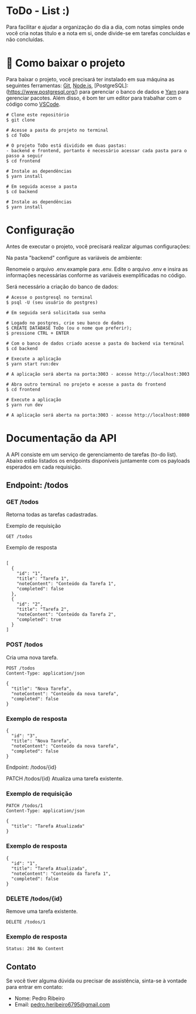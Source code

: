 # ToDo - List  :)

Para facilitar e ajudar a organização do dia a dia, com notas simples onde você cria notas título e a nota em si, onde divide-se em tarefas concluídas e não concluídas.

# 📁 Como baixar o projeto 

Para baixar o projeto, você precisará ter instalado em sua máquina as seguintes ferramentas: [Git](https://git-scm.com), [Node.js](https://nodejs.org/en/), [PostgreSQL]:(https://www.postgresql.org/) para gerenciar o banco de dados e [Yarn](https://yarnpkg.com/) para gerenciar pacotes. Além disso, é bom ter um editor para trabalhar com o código como [VSCode](https://code.visualstudio.com/).

```
# Clone este repositório
$ git clone

# Acesse a pasta do projeto no terminal
$ cd ToDo

# O projeto ToDo está dividido em duas pastas:
- backend e frontend, portanto é necessário acessar cada pasta para o passo a seguir
$ cd frontend

# Instale as dependências
$ yarn install

# Em seguida acesse a pasta
$ cd backend

# Instale as dependências
$ yarn install
```

# Configuração 

Antes de executar o projeto, você precisará realizar algumas configurações:

Na pasta "backend" configure as variáveis de ambiente:

Renomeie o arquivo .env.example para .env.
Edite o arquivo .env e insira as informações necessárias conforme as variáveis exemplificadas no código.

Será necessário a criação do banco de dados:

```
# Acesse o postgresql no terminal
$ psql -U (seu usuário do postgres)

# Em seguida será solicitada sua senha

# Logado no postgres, crie seu banco de dados
$ CREATE DATABASE ToDo (ou o nome que preferir);
$ pressione CTRL + ENTER

# Com o banco de dados criado acesse a pasta do backend via terminal
$ cd backend

# Execute a aplicação
$ yarn start run:dev

# A aplicação será aberta na porta:3003 - acesse http://localhost:3003

# Abra outro terminal no projeto e acesse a pasta do frontend
$ cd frontend

# Execute a aplicação
$ yarn run dev

# A aplicação será aberta na porta:3003 - acesse http://localhost:8080
```

# Documentação da API


A API consiste em um serviço de gerenciamento de tarefas (to-do list). Abaixo estão listados os endpoints disponíveis juntamente com os payloads esperados em cada requisição.

## Endpoint: /todos
### GET /todos
Retorna todas as tarefas cadastradas.

Exemplo de requisição
```
GET /todos
```

Exemplo de resposta
```

[
  {
    "id": "1",
    "title": "Tarefa 1",
    "noteContent": "Conteúdo da Tarefa 1",
    "completed": false
  },
  {
    "id": "2",
    "title": "Tarefa 2",
    "noteContent": "Conteúdo da Tarefa 2",
    "completed": true
  }
]
```

### POST /todos
Cria uma nova tarefa.

```
POST /todos
Content-Type: application/json
```

```
{
  "title": "Nova Tarefa",
  "noteContent": "Conteúdo da nova tarefa",
  "completed": false
}
```

### Exemplo de resposta
```
{
  "id": "3",
  "title": "Nova Tarefa",
  "noteContent": "Conteúdo da nova tarefa",
  "completed": false
}
```

Endpoint: /todos/{id}

PATCH /todos/{id}
Atualiza uma tarefa existente.

### Exemplo de requisição
```
PATCH /todos/1
Content-Type: application/json
```
```
{
  "title": "Tarefa Atualizada"
}
```
### Exemplo de resposta

```
{
  "id": "1",
  "title": "Tarefa Atualizada",
  "noteContent": "Conteúdo da Tarefa 1",
  "completed": false
}
```

### DELETE /todos/{id}
Remove uma tarefa existente.
```
DELETE /todos/1
```
### Exemplo de resposta
```
Status: 204 No Content
```

## Contato

Se você tiver alguma dúvida ou precisar de assistência, sinta-se à vontade para entrar em contato:

- Nome: Pedro Ribeiro
- Email: pedro.heribeiro6795@gmail.com